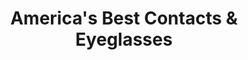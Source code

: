 ---
title: "America's Best Contacts & Eyeglasses"
url: /erie/americas-best-contacts-and-eyeglasses/
shop: optician
---